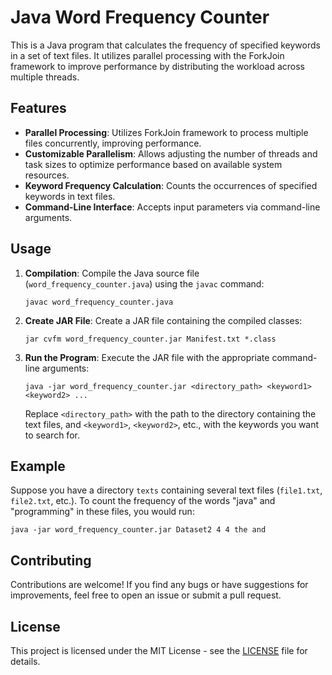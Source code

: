 # Java Word Frequency Counter

This is a Java program that calculates the frequency of specified keywords in a set of text files. It utilizes parallel processing with the ForkJoin framework to improve performance by distributing the workload across multiple threads.

## Features

- **Parallel Processing**: Utilizes ForkJoin framework to process multiple files concurrently, improving performance.
- **Customizable Parallelism**: Allows adjusting the number of threads and task sizes to optimize performance based on available system resources.
- **Keyword Frequency Calculation**: Counts the occurrences of specified keywords in text files.
- **Command-Line Interface**: Accepts input parameters via command-line arguments.

## Usage

1. **Compilation**: Compile the Java source file (`word_frequency_counter.java`) using the `javac` command:

    ```
    javac word_frequency_counter.java
    ```

2. **Create JAR File**: Create a JAR file containing the compiled classes:

    ```
    jar cvfm word_frequency_counter.jar Manifest.txt *.class
    ```

3. **Run the Program**: Execute the JAR file with the appropriate command-line arguments:

    ```
    java -jar word_frequency_counter.jar <directory_path> <keyword1> <keyword2> ...
    ```

    Replace `<directory_path>` with the path to the directory containing the text files, and `<keyword1>`, `<keyword2>`, etc., with the keywords you want to search for.

## Example

Suppose you have a directory `texts` containing several text files (`file1.txt`, `file2.txt`, etc.). To count the frequency of the words "java" and "programming" in these files, you would run:

```
java -jar word_frequency_counter.jar Dataset2 4 4 the and
```

## Contributing

Contributions are welcome! If you find any bugs or have suggestions for improvements, feel free to open an issue or submit a pull request.

## License

This project is licensed under the MIT License - see the [LICENSE](LICENSE) file for details.
